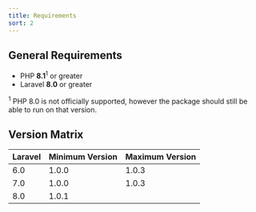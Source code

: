 ```yaml
---
title: Requirements
sort: 2
---
```


## General Requirements

-   PHP **8.1**<sup>1</sup> or greater
-   Laravel **8.0** or greater

<sup>1</sup> PHP 8.0 is not officially supported, however the package should still be able to run on that version.

## Version Matrix

| Laravel | Minimum Version | Maximum Version |
| ------- | --------------- | --------------- |
| 6.0     | 1.0.0           | 1.0.3           |
| 7.0     | 1.0.0           | 1.0.3           |
| 8.0     | 1.0.1           |
